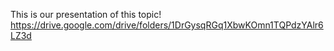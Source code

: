 This is our presentation of this topic!
https://drive.google.com/drive/folders/1DrGysqRGq1XbwKOmn1TQPdzYAlr6LZ3d
